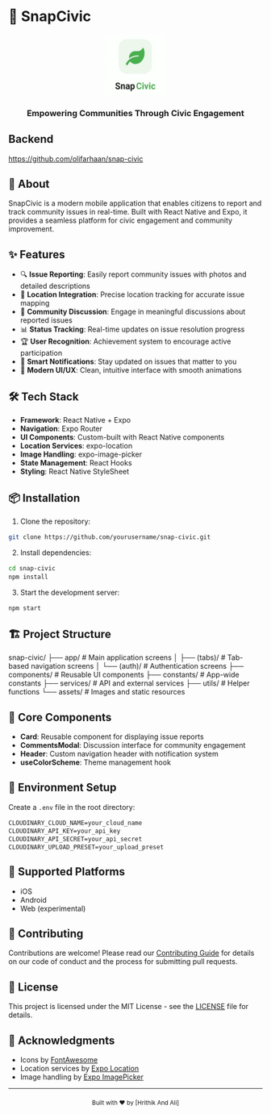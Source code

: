 # 🌟 SnapCivic

<div align="center">
  <img src="./assets/images/appIcon.png" alt="SnapCivic Logo" width="120px" />
  <h3>Empowering Communities Through Civic Engagement</h3>
</div>

## Backend

https://github.com/olifarhaan/snap-civic

## 📱 About

SnapCivic is a modern mobile application that enables citizens to report and track community issues in real-time. Built with React Native and Expo, it provides a seamless platform for civic engagement and community improvement.

## ✨ Features

- 🔍 **Issue Reporting**: Easily report community issues with photos and detailed descriptions
- 📍 **Location Integration**: Precise location tracking for accurate issue mapping
- 💬 **Community Discussion**: Engage in meaningful discussions about reported issues
- 📊 **Status Tracking**: Real-time updates on issue resolution progress
- 🏆 **User Recognition**: Achievement system to encourage active participation
- 🔔 **Smart Notifications**: Stay updated on issues that matter to you
- 🎨 **Modern UI/UX**: Clean, intuitive interface with smooth animations

## 🛠️ Tech Stack

- **Framework**: React Native + Expo
- **Navigation**: Expo Router
- **UI Components**: Custom-built with React Native components
- **Location Services**: expo-location
- **Image Handling**: expo-image-picker
- **State Management**: React Hooks
- **Styling**: React Native StyleSheet

## 📦 Installation

1. Clone the repository:

```bash
git clone https://github.com/yourusername/snap-civic.git
```

2. Install dependencies:

```bash
cd snap-civic
npm install
```


3. Start the development server:

```bash
npm start
```

## 🏗️ Project Structure

snap-civic/
├── app/ # Main application screens
│ ├── (tabs)/ # Tab-based navigation screens
│ └── (auth)/ # Authentication screens
├── components/ # Reusable UI components
├── constants/ # App-wide constants
├── services/ # API and external services
├── utils/ # Helper functions
└── assets/ # Images and static resources


## 🎯 Core Components

- **Card**: Reusable component for displaying issue reports
- **CommentsModal**: Discussion interface for community engagement
- **Header**: Custom navigation header with notification system
- **useColorScheme**: Theme management hook

## 🔐 Environment Setup

Create a `.env` file in the root directory:

```
CLOUDINARY_CLOUD_NAME=your_cloud_name
CLOUDINARY_API_KEY=your_api_key
CLOUDINARY_API_SECRET=your_api_secret
CLOUDINARY_UPLOAD_PRESET=your_upload_preset
```


## 📱 Supported Platforms

- iOS
- Android
- Web (experimental)

## 🤝 Contributing

Contributions are welcome! Please read our [Contributing Guide](CONTRIBUTING.md) for details on our code of conduct and the process for submitting pull requests.

## 📄 License

This project is licensed under the MIT License - see the [LICENSE](LICENSE) file for details.

## 🙏 Acknowledgments

- Icons by [FontAwesome](https://fontawesome.com)
- Location services by [Expo Location](https://docs.expo.dev/versions/latest/sdk/location/)
- Image handling by [Expo ImagePicker](https://docs.expo.dev/versions/latest/sdk/imagepicker/)

---

<div align="center">
  <sub>Built with ❤️ by [Hrithik And Ali]</sub>
</div>
